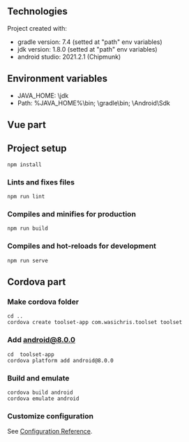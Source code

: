 Technologies
-----
Project created with:
* gradle version: 7.4 (setted at "path" env variables)
* jdk version: 1.8.0 (setted at "path" env variables)
* android studio: 2021.2.1 (Chipmunk)

Environment variables
-----
* JAVA_HOME: \jdk
* Path: %JAVA_HOME%\bin; \gradle\bin; \Android\Sdk

Vue part
-----

## Project setup
```
npm install
```

### Lints and fixes files
```
npm run lint
```

### Compiles and minifies for production
```
npm run build
```

### Compiles and hot-reloads for development
```
npm run serve
```

Cordova part
-----
### Make cordova folder
```
cd ..
cordova create toolset-app com.wasichris.toolset toolset
```

### Add android@8.0.0
```
cd  toolset-app
cordova platform add android@8.0.0
```

### Build and emulate
```
cordova build android
cordova emulate android
```


### Customize configuration
See [Configuration Reference](https://cli.vuejs.org/config/).

